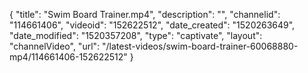 {
    "title": "Swim Board Trainer.mp4",
    "description": "",
    "channelid": "114661406",
    "videoid": "152622512",
    "date_created": "1520263649",
    "date_modified": "1520357208",
    "type": "captivate",
    "layout": "channelVideo",
    "url": "\/latest-videos\/swim-board-trainer-60068880-mp4\/114661406-152622512"
}